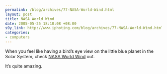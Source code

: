 ```yaml
--- 
permalink: /blog/archives/77-NASA-World-Wind.html
layout: post
title: NASA World Wind
date: 2005-05-25 18:10:08 +08:00
s9y_link: http://www.iphoting.com/blog/archives/77-NASA-World-Wind.html
categories: 
- computers
---
```

<p class="whiteline"><p>When you feel like having a bird&#8217;s eye view on the little blue planet in the Solar System, check <a onclick="_gaq.push(['_trackPageview', '/extlink/worldwind.arc.nasa.gov/']);"  href="http://worldwind.arc.nasa.gov/">NASA World Wind</a> out.</p>
</p><p class="break"><p>It&#8217;s quite amazing.</p></p>

